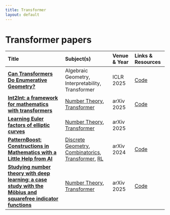 ```yaml
---
title: Transformer
layout: default
---
```


# Transformer papers

| Title | Subject(s) | Venue & Year | Links & Resources |
| :--- | :--- | :--- | :--- |
| **[Can Transformers Do Enumerative Geometry?](https://proceedings.iclr.cc/paper_files/paper/2025/file/aee2f03ecb2b2c1ea55a43946b651cfd-Paper-Conference.pdf)** | Algebraic Geometry, Interpretability, Transformer | ICLR 2025 | [Code](https://github.com/Baran-phys/DynamicFormer) |
| **[Int2Int: a framework for mathematics with transformers](https://arxiv.org/abs/2502.17513)** | [Number Theory](number-theory.md), [Transformer](transformer.md) | arXiv 2025 | [Code](https://github.com/f-charton/Int2Int) |
| **[Learning Euler factors of elliptic curves](https://arxiv.org/abs/2502.10357)** | [Number Theory](number-theory.md), [Transformer](transformer.md) | arXiv 2025 |  |
| **[PatternBoost: Constructions in Mathematics with a Little Help from AI](https://arxiv.org/abs/2411.00566)** | [Discrete Geometry](discrete-geometry.md), [Combinatorics](combinatorics.md), [Transformer](transformer.md), [RL](rl.md) | arXiv 2024 | [Code](https://github.com/zawagner22/transformers_math_experiments) |
| **[Studying number theory with deep learning: a case study with the Möbius and squarefree indicator functions](https://arxiv.org/abs/2502.10335)** | [Number Theory](number-theory.md), [Transformer](transformer.md) | arXiv 2025 | [Code](https://github.com/davidlowryduda/mobius_case_study) |